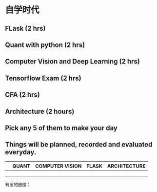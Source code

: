 # 自学时代

## FLask  (2 hrs)

## Quant with python (2 hrs)

## Computer  Vision and Deep Learning (2 hrs)

## Tensorflow Exam (2 hrs)

## CFA (2 hrs)

## Architecture (2 hours)

## Pick any 5 of them to make your day

## Things will be planned, recorded and evaluated everyday.

|      | QUANT | COMPUTER VISION | FLASK | ARCHITECTURE |
| ---- | ----- | --------------- | ----- | ------------ |
|      |       |                 |       |              |
|      |       |                 |       |              |
|      |       |                 |       |              |

有用的链接：

